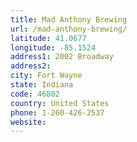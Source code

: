 ```yaml
---
title: Mad Anthony Brewing
url: /mad-anthony-brewing/
latitude: 41.0677
longitude: -85.1524
address1: 2002 Broadway
address2: 
city: Fort Wayne
state: Indiana
code: 46802
country: United States
phone: 1-260-426-2537
website: 
---
```


